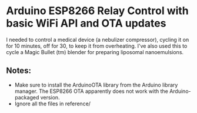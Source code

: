 # Arduino ESP8266 Relay Control with basic WiFi API and OTA updates

I needed to control a medical device (a nebulizer compressor), cycling it on for 10 minutes, off for 30, to keep it from overheating.  I've also used this to cycle a Magic Bullet (tm) blender for preparing liposomal nanoemulsions.

## Notes:

* Make sure to install the ArduinoOTA library from the Arduino library manager. The ESP8266 OTA apparently does not work with the Arduino-packaged version.
* Ignore all the files in reference/ 

